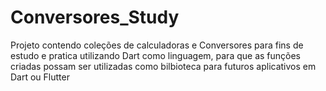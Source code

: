 # Conversores_Study
Projeto contendo coleções de calculadoras e Conversores para fins de estudo e pratica utilizando Dart como linguagem, para que as funções criadas possam ser utilizadas como bilbioteca para futuros aplicativos em Dart ou Flutter
